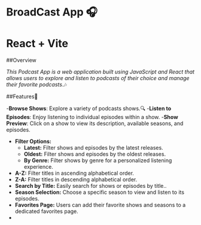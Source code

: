 # BroadCast App  🎧
# React + Vite

##Overview 

*This Podcast App is a web application built using JavaScript and React that allows users to explore and listen to podcasts of their choice  and manage their favorite podcasts*.🎶

##Features📌

-**Browse Shows**: Explore a variety of podcasts shows.🔍
-**Listen to Episodes**: Enjoy listening to individual episodes within a show.
-**Show Preview**: Click on a show to view its description, available seasons, and episodes.
- **Filter Options:**
  - **Latest:** Filter shows and episodes by the latest releases.
  - **Oldest:** Filter shows and episodes by the oldest releases.
  - **By Genre:** Filter shows by genre for a personalized listening experience.
-   **A-Z:** Filter titles in ascending alphabetical order.
  - **Z-A:** Filter titles in descending alphabetical order.
- **Search by Title:** Easily search for shows or episodes by title..
- **Season Selection:** Choose a specific season to view and listen to its episodes.
- **Favorites Page:** Users can add their favorite shows and seasons to a dedicated favorites page.
-
 
